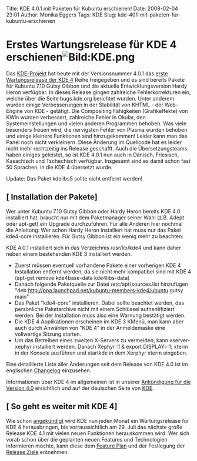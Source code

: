 Title: KDE 4.0.1 mit Paketen für Kubuntu erschienen!
Date: 2008-02-04 23:01
Author: Monika Eggers
Tags: KDE
Slug: kde-401-mit-paketen-fur-kubuntu-erschienen

Erstes Wartungsrelease für KDE 4 erschienen![![Bild:KDE.png](http://wiki.kubuntu-de.org/images/Kde.png)](http://wiki.kubuntu-de.org/images/Kde.png "Bild:KDE4-Plasma.png")
============================================================================================================================================================================================================


Das [KDE-Projekt](http://www.kde.org/ "http://www.kde.org") hat heute mit der Versionsnummer 4.0.1 das [erste Wartungsrelease
der KDE
4](http://www.kde.org/announcements/announce-4.0.1.php "http://www.kde.org/announcements/announce-4.0.1.php") Reihe freigegeben und es sind bereits Pakete für Kubuntu 7.10
Gutsy Gibbon und die aktuelle Entwicklungsversion Hardy Heron verfügbar.
In dieses Release gingen zahlreiche Fehlerkorrekturen ein, welche über
die Seite bugs.kde.org berichtet wurden. Unter anderem wurden einige
Verbesserungen in der Stabilität von KHTML - der Web-Engine von KDE -
getätigt. Die Compositing Fähigkeiten (Grafikeffekte) von KWin wurden
verbessert, zahlreiche Fehler in Okular, den Systemeinstellungen und
vielen anderen Programmen behoben. Was viele besonders freuen wird, die
nervigsten Fehler von Plasma wurden behoben und einige kleinere
Funktionen sind hinzugekommen! Leider kann man das Panel noch nicht
verkleinern. Diese Änderung im Quellcode hat es leider nicht mehr
rechtzeitig ins Release geschafft. Auch die Übersetzungsteams haben
einiges geleistet, so ist KDE 4.0.1 nun auch in Dänisch, Friesisch,
Kasachisch und Tschechisch verfügbar. Insgesamt sind es damit schon fast
50 Sprachen, in die KDE 4 übersetzt wurde. 


Update: Das Paket kdelibs5 sollte nicht entfernt werden!


<!--break--><!--break-->

[ Installation der Pakete]
----------------------------------------


Wer unter Kubuntu 7.10 Gutsy Gibbon oder Hardy Heron bereits KDE 4.0
installiert hat, braucht nur mit dem Paketmanager seiner Wahl (z.B.
Adept oder apt-get) ein Upgrade durchzuführen. Für alle Anderen hier
nochmal die Anleitung: Wer schon Hardy Heron installiert hat muss nur
das Paket kde4-core installieren. Für Gutsy Gibbon ist ein wenig mehr zu
beachten:


KDE 4.0.1 installiert sich in das Verzeichnis /usr/lib/kde4 und kann
daher neben einem bestehenden KDE 3 installiert werden.


-   Zuerst müssen eventuell vorhandene Pakete einer vorherigen KDE 4
    Installation entfernt werden, da sie nicht mehr kompatibel sind mit
    KDE 4 (apt-get remove kde4base-data kde4libs-data)
-   Danach folgende Paketquelle zur Datei /etc/apt/sources.list
    hinzufügen "deb
    <http://ppa.launchpad.net/kubuntu-members-kde4/ubuntu> gutsy main"
-   Das Paket "kde4-core" installieren. Dabei sollte beachtet werden,
    das persönliche Paketarchive nicht mit einem Schlüssel
    authentifiziert werden. Bei der Installation muss also eine Warnung
    bestätigt werden.
-   Die KDE 4 Applikationen erscheinen im KDE 3 KMenü, man kann aber
    auch durch Anwählen von "KDE 4" in der Anmeldemaske eine vollwertige
    Sitzung starten.
-   Um das Betreiben eines zweiten X-Servers zu vermeiden, kann
    xserver-xephyr installiert werden. Danach Xephyr :1 & export
    DISPLAY=:1; xterm in der Konsole ausführen und startkde in dem
    Xerphyr xterm eingeben.


Eine detaillierte Liste aller Änderungen seit dem Release von KDE 4.0
ist im englischen
[Changelog](http://www.kde.org/announcements/changelogs/changelog4_0to4_0_1.php "http://www.kde.org/announcements/changelogs/changelog4_0to4_0_1.php") einzusehen.


Informationen über KDE 4 im allgemeinen ist in unserer [Ankündigung für
die Version
4.0](../../../../nachrichten/software/kde/kde-4-0-mit-kubuntu-paketen-erschienen "http://www.kubuntu-de.org/nachrichten/software/kde/kde-4-0-mit-kubuntu-paketen-erschienen") ersichtlich und auf der deutschen Seite von
[KDE](http://kde.org/announcements/4.0/index-de.php "http://kde.org/announcements/4.0/index-de.php").


[ So geht es weiter mit KDE 4]
--------------------------------------------


Wie schon
[angekündigt](../../../../nachrichten/software/kde/releasefahrplan-f-r-kde-4 "http://www.kubuntu-de.org/nachrichten/software/kde/releasefahrplan-f-r-kde-4") wird KDE nun jeden Monat ein Wartungsrelease für KDE 4
herausbringen, bis vorraussichtlich am 29. Juli das nächste große
Release KDE 4.1 mit vielen neuen Funktionen herauskommen wird. Wer sich
vorab schon über die geplanten neuen Features und Technologien
informieren möchte, kann diese dem [Feature
Plan](http://techbase.kde.org/index.php?title=Schedules/KDE4/4.1_Feature_Plan "http://techbase.kde.org/index.php?title=Schedules/KDE4/4.1_Feature_Plan") und der Festlegung der [Release
Ziele](http://techbase.kde.org/index.php?title=Schedules/KDE4/4.1_Release_Goals "http://techbase.kde.org/index.php?title=Schedules/KDE4/4.1_Release_Goals") entnehmen.



